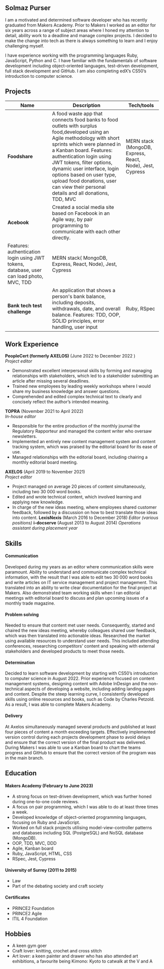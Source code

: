 ## Solmaz Purser

I am a motivated and determined software developer who has recently graduated from Makers Academy. Prior to Makers I worked as an editor for six years across a range of subject areas where I honed my attention to detail, ability work to a deadline and manage complex projects. I decided to make the change into tech as there is always something to learn and I enjoy challenging myself.

I have experience working with the programming languages Ruby, JavaScript, Python and C. I have familiar with the fundamentals of software development including object-oriented languages, test-driven development, full stack development and GitHub. I am also completing edX’s CS50’s introduction to computer science.

## Projects

| Name                         | Description       | Tech/tools        |
| ---------------------------- | ----------------- | ----------------- |
| **Foodshare**                | A food waste app that connects food banks to food outlets with surplus food,developed using an Agile methodology with short sprints which were planned in a  Kanban board. Features: authentication login using JWT tokens, filter options, dynamic user interface, login options based on user type, upload food donations, user can view their personal details and all donations, TDD, MVC | MERN stack (MongoDB, Express, React, Node), Jest, Cypress|
| **Acebook** | Created a social media site based on Facebook in an Agile way, by pair programming to communicate with each other directly.
Features: authentication login using JWT tokens, database, user can load photo, MVC, TDD| MERN stack( MongoDB, Express, React, Node), Jest, Cypress|
| **Bank tech test challenge** | An application that shows a person's bank balance, including deposits, withdrawals, date, and overall balance. Features: TDD, OOP, SOLID principles, error handling, user input| Ruby, RSpec|

## Work Experience

**PeopleCert (formerly AXELOS)** (June 2022 to December 2022 )  
_Project editor_

- Demonstrated excellent interpersonal skills by forming and managing relationships with stakeholders, which led to a stakeholder submitting an article after missing several deadlines.
- Trained new employees by leading weekly workshops where I would share my business knowledge and answer questions.
- Comprehended and edited complex technical text to clearly and concisely reflect the author’s intended meaning.

**TOPRA** (November 2021 to April 2022)  
_In-house editor_

- Responsible for the entire production of  the monthly journal the Regulatory Rapporteur and managed the content    writer who oversaw newsletters.
- Implemented an entirely new content management system and content tracking system, which was praised by the     editorial board for its ease of use.
- Managed relationships with the editorial board, including chairing a monthly editorial board meeting.

**AXELOS** (April 2019 to November 2021)  
_Project editor_
- Project managed on average 20 pieces of content simultaneously, including two 30 000 word books.
- Edited and wrote technical content, which involved learning and applying new knowledge.
- In charge of the new ideas meeting, where employees shared customer feedback, followed by a discussion on how to best translate those ideas into content.
**LexisNexis** (March 2016 to December 2018)
_Editor (various positions)_
**i-docserve** (August 2013 to August 2014)
_Operations assistant during placement year_

## Skills
#### Communication
Developed during my years as an editor where communication skills were paramount. Ability to understand and communicate complex technical information, with the result that I was able to edit two 30 000 word books and write articles on IT service management and project management. This translated into an ability to write clear documentation for the final project at Makers. Also demonstrated team working skills when I ran editorial meetings with editorial board to discuss and plan upcoming issues of a monthly trade magazine.

#### Problem solving
Needed to ensure that content met user needs. Consequently, started and chaired the new ideas meeting, whereby colleagues shared user feedback, which was then translated into actionable ideas. Researched the market using available resources to understand user needs. This included attending conferences, researching competitors’ content and speaking with external stakeholders and developed products to meet those needs.

#### Determination
Decided to learn software development by starting with CS50’s introduction to computer science in August 2022. Prior experience focused on content management systems, designing content with Adobe InDesign and the non-technical aspects of developing a website, including adding landing pages and content. Despite the steep learning curve, I consistently developed skills using online resources and books, such as Code by Charles Petzold. As a result, I was able to complete Makers Academy.

#### Delivery
At Axelos simultaneously managed several products and published at least four pieces of content a month exceeding targets. Effectively implemented version control during each projects development phase to avoid delays and ensure that the correct version of the final product was delivered. During Makers I was able to use a Kanban board to chart the teams progress and GitHub to ensure that the correct version of the program was in the main branch.

## Education

#### Makers Academy (February to June 2023)
- A strong focus on test-driven development, which was further honed during one-to-one code reviews.
- A focus on pair programming, which I was able to do at least three times a week.
- Developed knowledge of object-oriented programming languages, focusing on Ruby and JavaScript.
- Worked on full stack projects utilising model-view-controller patterns and databases including SQL (PostgreSQL) and NoSQL database (MongoDB).
- OOP, TDD, MVC, DDD
- Agile, Kanban board
- Ruby, JavaScript, HTML, CSS
- RSpec, Jest, Cypress

#### University of Surrey (2011 to 2015)

- Law
- Part of the debating society and craft society

#### Certificates

- PRINCE2 Foundation 
- PRINCE2 Agile 
- ITIL 4 Foundation

## Hobbies

- A keen gym goer
- Craft lover: knitting, crochet and cross stitch
- Art lover: a keen painter and drawer who has also attended art exhibitions, a favourite being Kimono: Kyoto to catwalk at the V and A
